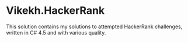 # Vikekh.HackerRank

This solution contains my solutions to attempted HackerRank challenges, written in C# 4.5 and with various quality.